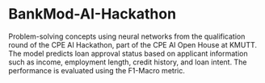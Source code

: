 # BankMod-AI-Hackathon

Problem-solving concepts using neural networks from the qualification round of the CPE AI Hackathon, part of the CPE AI Open House at KMUTT. The model predicts loan approval status based on applicant information such as income, employment length, credit history, and loan intent. The performance is evaluated using the F1-Macro metric.
